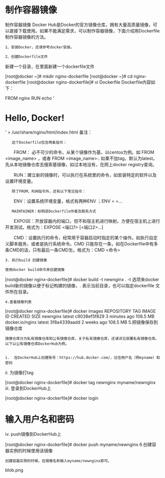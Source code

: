 
# 制作容器镜像

制作容器镜像
Docker Hub是Docker的官方镜像仓库，拥有大量高质量镜像，可以直接下载使用。如果不能满足需求，可以制作容器镜像，下面介绍用Dockerfile制作容器镜像的方法。

    1、安装Docker，还请参考docker安装。

    2、创建Dockerfile文件

新建一个目录，在里面新建一个dockerfile文件


[root@docker ~]# mkdir nginx-dockerfile
[root@docker ~]# cd nginx-dockerfile
[root@docker nginx-dockerfile]# vi Dockerfile
Dockerfile内容如下：


FROM nginx
RUN echo '<h1>Hello, Docker!</h1>' > /usr/share/nginx/html/index.html
备注：

       这个Dockerfile包含两条指令：

　　FROM： 必不可少的命令，从某个镜像作为基，以centos为例。如 FROM <image_name> ，或者 FROM <image_name>:<tag>. 如果不加tag，默认为latest。先从本地镜像仓库去搜索基镜像，如过本地没有，在网上docker registry查询。

　　RUN：建立新的镜像时，可以执行在系统里的命令，如安装特定的软件以及设置环境变量。

       除了FROM、RUN指令外，还有以下常见指令：

　　ENV：设置系统环境变量，格式有两种ENV <key> <value>；ENV <key1>=<value1> <key2>=<value2>...

       MAINTAINER：标明该Dockerfile作者及联系方式

　　EXPOSE：开放容器内的端口，但不和宿主机进行映射。方便在宿主机上进行开发测试。格式为：EXPOSE <端口1> [<端口2>...]

　　CMD：设置执行的命令，经常用于容器启动时指定的某个操作。如执行自定义脚本服务，或者是执行系统命令。CMD 只能存在一条，如在Dockerfile中有多条CMD的话，只有最后一条CMD生。格式为：CMD <命令>

    3. 执行build 创建镜像

    使用docker build命令来创建镜像

[root@docker nginx-dockerfile]# docker build -t newnginx .
   -t 选项来docker build新的镜像以便于标记构建的镜像，. 表示当前目录，也可以指定dockerfile 文件所在目录。

    4.查看镜像列表


[root@docker nginx-dockerfile]# docker images
REPOSITORY              TAG                 IMAGE ID            CREATED             SIZE
newnginx                latest              c9038ef5f829        3 minutes ago       108.5 MB
docker.io/nginx         latest              3f8a4339aadd        2 weeks ago         108.5 MB
    5.把镜像保存到镜像仓库

    镜像仓库分为私有镜像仓库和公有镜像仓库，关于私有镜像仓库，还请详见部署私有镜像仓库。以下以公有镜像仓库DockerHub为例。


    i.  在DockerHub上创建账号：https://hub.docker.com/，记住用户名（例myname）和密码

   ii.    为镜像打tag

[root@docker nginx-dockerfile]# docker tag newnginx myname/newnginx
  iii.          登录到DockerHub上

[root@docker nginx-dockerfile]# docker login
# 输入用户名和密码

  iv.          push镜像到DockerHub上

[root@docker nginx-dockerfile]# docker push myname/newnginx
    6.创建容器实例的时候使用该镜像

    创建容器实例的时候，在镜像名称输入myname/newnginx即可。

blob.png